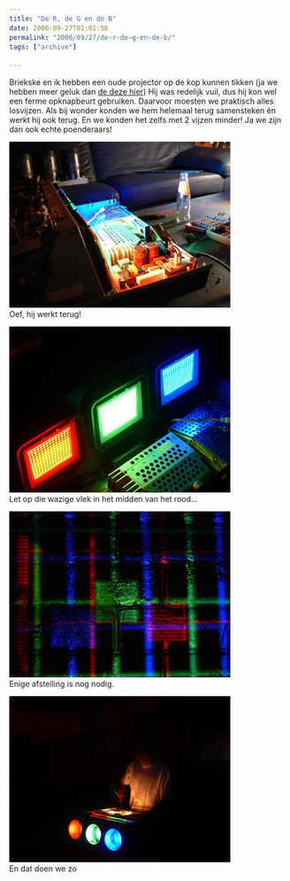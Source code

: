 ```yaml
---
title: "De R, de G en de B"
date: 2006-09-27T01:01:56
permalink: "2006/09/27/de-r-de-g-en-de-b/"
tags: ["archive"]

---
```

Briekske en ik hebben een oude projector op de kop kunnen tikken (ja we hebben meer geluk dan [de deze hier](http://www.neatorama.com/2006/09/26/javelin-impales-judge/ "http://www.neatorama.com/2006/09/26/javelin-impales-judge/")) Hij was redelijk vuil, dus hij kon wel een ferme opknapbeurt gebruiken. Daarvoor moesten we praktisch alles losvijzen. Als bij wonder konden we hem helemaal terug samensteken én werkt hij ook terug. En we konden het zelfs met 2 vijzen minder! Ja we zijn dan ook echte poenderaars!

![beamer1](/images/blog/2006/09/p1040241.jpg)  
Oef, hij werkt terug!

![p1040248.jpg](/images/blog/2006/09/p1040248.jpg)  
Let op die wazige vlek in het midden van het rood…

![p1040251.jpg](/images/blog/2006/09/p1040251.jpg)  
Enige afstelling is nog nodig.

![p1040266.jpg](/images/blog/2006/09/p1040266.jpg)  
En dat doen we zo

